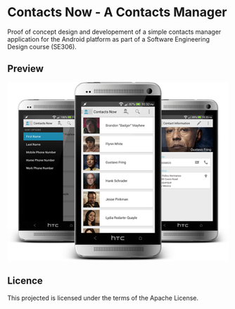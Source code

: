 # Contacts Now - A Contacts Manager

Proof of concept design and developement of a simple contacts manager application for the Android platform as part of a Software Engineering Design course (SE306).

## Preview

![Photo](screenshots/preview.jpg)

## Licence
This projected is licensed under the terms of the Apache License.


